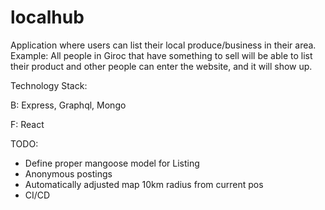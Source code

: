 # localhub 

Application where users can list their local produce/business in their area. Example: All people in Giroc that have something to sell will be able to list their product and other people can enter the website, and it will show up.

Technology Stack: 

B: Express, Graphql, Mongo

F: React

TODO:
- Define proper mangoose model for Listing
- Anonymous postings
- Automatically adjusted map 10km radius from current pos
- CI/CD

 
